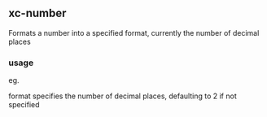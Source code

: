 ## xc-number

Formats a number into a specified format, currently the number of decimal places

### usage

<link rel="import" href="<path>/number/number.html"/>
<xc-number number="<number>" [format="<format>"]></xc-number>

eg.
  <xc-number number="123.456" format="1"></xc-number>
  <xc-number number="123.456"></xc-number>

format specifies the number of decimal places, defaulting to 2 if not specified
